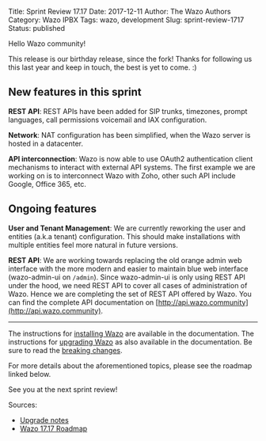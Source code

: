 Title: Sprint Review 17.17
Date: 2017-12-11
Author: The Wazo Authors
Category: Wazo IPBX
Tags: wazo, development
Slug: sprint-review-1717
Status: published

Hello Wazo community!

This release is our birthday release, since the fork! Thanks for following us this last year and keep in touch, the best is yet to come. :)


## New features in this sprint

**REST API**: REST APIs have been added for SIP trunks, timezones, prompt languages, call permissions voicemail and IAX configuration.

**Network**: NAT configuration has been simplified, when the Wazo server is hosted in a datacenter.

**API interconnection**: Wazo is now able to use OAuth2 authentication client mechanisms to interact with external API systems. The first example we are working on is to interconnect Wazo with Zoho, other such API include Google, Office 365, etc.


## Ongoing features

**User and Tenant Management**: We are currently reworking the user and entities (a.k.a tenant) configuration. This should make installations with multiple entities feel more natural in future versions.

**REST API**: We are working towards replacing the old orange admin web interface with the more modern and easier to maintain blue web interface (wazo-admin-ui on `/admin`). Since wazo-admin-ui is only using REST API under the hood, we need REST API to cover all cases of administration of Wazo. Hence we are completing the set of REST API offered by Wazo. You can find the complete API documentation on [http://api.wazo.community](http://api.wazo.community).

---

The instructions for [installing Wazo](http://wazo.readthedocs.io/en/stable/installation/installsystem.html) are available in the documentation.
The instructions for [upgrading Wazo](/uc-doc/upgrade/introduction) as also available in the documentation. Be sure to read the [breaking changes](/uc-doc/upgrade/upgrade_notes).

For more details about the aforementioned topics, please see the roadmap linked below.

See you at the next sprint review!

Sources:

* [Upgrade notes](/uc-doc/upgrade/upgrade_notes)
* [Wazo 17.17 Roadmap](https://projects.wazo.community/versions/270)
